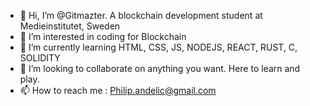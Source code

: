 - 👋 Hi, I’m @Gitmazter. A blockchain development student at Medieinstitutet, Sweden
- 👀 I’m interested in coding for Blockchain 
- 🌱 I’m currently learning HTML, CSS, JS, NODEJS, REACT, RUST, C, SOLIDITY
- 💞️ I’m looking to collaborate on anything you want. Here to learn and play. 
- 📫 How to reach me : Philip.andelic@gmail.com

<!---
Gitmazter/Gitmazter is a ✨ special ✨ repository because its `README.md` (this file) appears on your GitHub profile.
You can click the Preview link to take a look at your changes.
--->
 
